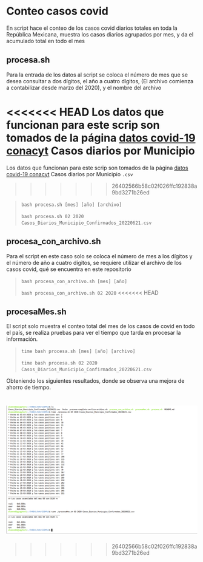 # Conteo casos covid

En script hace el conteo de los casos covid diarios totales en toda la República Mexicana,  muestra los casos diarios agrupados por mes,  y da el acumulado total en todo el mes

## procesa.sh

Para la entrada de los datos al script se coloca el número de mes que se desea consultar a dos dígitos, el año a cuatro dígitos, (El archivo comienza a contabilizar desde marzo del 2020), y el nombre del archivo

<<<<<<< HEAD
Los datos que funcionan para este scrip son tomados de la página [datos covid-19 conacyt](https://datos.covid-19.conacyt.mx/#DownZCSV) Casos diarios por Municipio
=======
Los datos que funcionan para este scrip son tomados de la página [datos covid-19 conacyt](https://datos.covid-19.conacyt.mx/#DownZCSV) Casos diarios por Municipio `.csv`
>>>>>>> 26402566b58c02f026ffc192838a9bd3271b26ed

>`bash procesa.sh [mes] [año] [archivo]`
>
>`bash procesa.sh 02 2020 Casos_Diarios_Municipio_Confirmados_20220621.csv`

## procesa_con_archivo.sh

Para el script en este caso solo se coloca el número de mes a los dígitos y el número de año a cuatro dígitos,  se requiere utilizar el archivo de los casos covid, qué se encuentra en este repositorio

>`bash procesa_con_archivo.sh [mes] [año]`
>
>`bash procesa_con_archivo.sh 02 2020`
<<<<<<< HEAD

## procesaMes.sh

El script solo muestra el conteo total del mes de los casos de covid en todo el país, se realiza pruebas para ver el tiempo que tarda en procesar la información.

>`time bash procesa.sh [mes] [año] [archivo]`
>
>`time bash procesa.sh 02 2020 Casos_Diarios_Municipio_Confirmados_20220621.csv`

Obteniendo los siguientes resultados, donde se observa una mejora de ahorro de tiempo.

![Image](IMG/img1.png)
=======
>>>>>>> 26402566b58c02f026ffc192838a9bd3271b26ed

